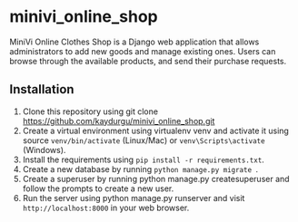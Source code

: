 # minivi_online_shop

MiniVi Online Clothes Shop is a Django web application that allows administrators to add new goods and manage existing ones. Users can browse through the available products, and send their purchase requests.

## Installation

1. Clone this repository using git clone https://github.com/kaydurgu/minivi_online_shop.git
2. Create a virtual environment using virtualenv venv and activate it using source ``venv/bin/activate`` (Linux/Mac) or ``venv\Scripts\activate`` (Windows).
3. Install the requirements using ``pip install -r requirements.txt``.
4. Create a new database by running  ``python manage.py migrate ``.
5. Create a superuser by running python manage.py createsuperuser and follow the prompts to create a new user.
6. Run the server using python manage.py runserver and visit ``http://localhost:8000`` in your web browser.


 
